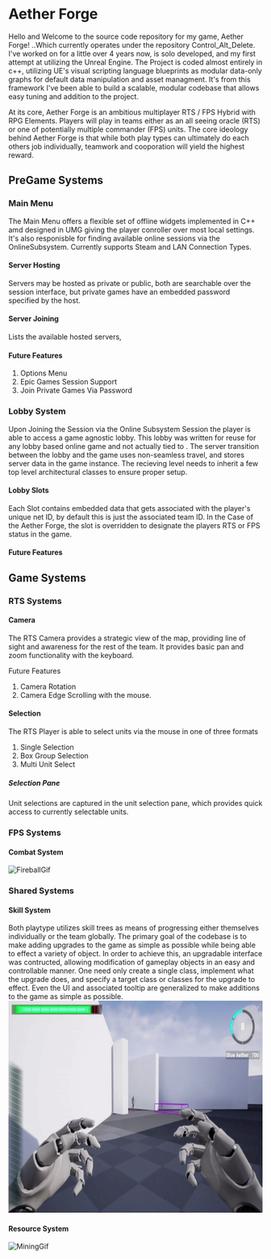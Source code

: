 # Aether Forge

Hello and Welcome to the source code repository for my game, Aether Forge! ..Which currently operates under the repository Control_Alt_Delete.  I've worked on for a little over 4 years now, is solo developed, and my first attempt at utilizing the Unreal Engine.  The Project is coded almost entirely in c++, utilizing UE's visual scripting language blueprints as modular data-only graphs for default data manipulation and asset managment.  It's from this framework I've been able to build a scalable, modular codebase that allows easy tuning and addition to the project. 

At its core, Aether Forge is an ambitious multiplayer RTS / FPS Hybrid with RPG Elements.  Players will play in teams either as an all seeing oracle (RTS) or one of potentially multiple commander (FPS) units.  The core ideology behind Aether Forge is that while both play types can ultimately do each others job individually, teamwork and cooporation will yield the highest reward.

## PreGame Systems
### Main Menu
The Main Menu offers a flexible set of offline widgets implemented in C++ amd designed in UMG giving the player conroller over most local settings.  It's also responisble for finding available online sessions via the OnlineSubsystem.  Currently supports Steam and LAN Connection Types. 

#### Server Hosting
Servers may be hosted as private or public, both are searchable over the session interface, but private games have an embedded password specified by the host.

#### Server Joining
Lists the available hosted servers, 

#### Future Features
1. Options Menu
2. Epic Games Session Support
3. Join Private Games Via Password

### Lobby System
Upon Joining the Session via the Online Subsystem Session the player is able to access a game agnostic lobby. This lobby was written for reuse for any lobby based online game and not actually tied to .  The server transition between the lobby and the game uses non-seamless travel, and stores server data in the game instance.  The recieving level needs to inherit a few top level architectural classes to ensure proper setup.  

#### Lobby Slots
Each Slot contains embedded data that gets associated with the player's unique net ID, by default this is just the associated team ID.  In the Case of the Aether Forge, the slot is overridden to designate the players RTS or FPS status in the game.

#### Future Features


## Game Systems
### RTS Systems
#### Camera
The RTS Camera provides a strategic view of the map, providing line of sight and awareness for the rest of the team.  It provides basic pan and zoom functionality with the keyboard.

Future Features
1. Camera Rotation 
2. Camera Edge Scrolling with the mouse.

#### Selection
The RTS Player is able to select units via the mouse in one of three formats 
1. Single Selection
2. Box Group Selection
3. Multi Unit Select

##### Selection Pane
Unit selections are captured in the unit selection pane, which provides quick access to currently selectable units.

### FPS Systems

#### Combat System
<img src ="./Docs/Gifs/FPSFireball.gif" alt="FireballGif" height="420">

### Shared Systems
#### Skill System
Both playtype utilizes skill trees as means of progressing either themselves individually or the team globally.  The primary goal of the codebase is to make adding upgrades to the game as simple as possible while being able to effect a variety of object. In order to achieve this, an upgradable interface was contructed, allowing modification of gameplay objects in an easy and controllable manner.  One need only create a single class, implement what the upgrade does, and specify a target class or classes for the upgrade to effect.  Even the UI and associated tooltip are generalized to make additions to the game as simple as possible.   
<img src ="./Docs/Gifs/FPSSkillTree.gif" alt="SkillGif" height="420">

#### Resource System
<img src ="./Docs/Gifs/FPSMining.gif" alt="MiningGif" height="420">
